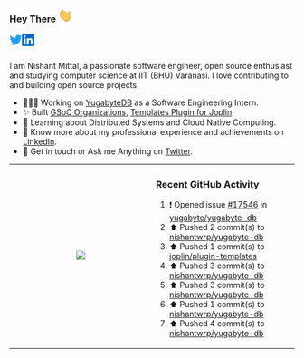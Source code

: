 ### Hey There <img src="./assets/wave.gif" width="25px">
<a href="http://urls.nishantwrp.com/github-to-twitter" target="_blank">
  <img align="left" alt="Nishant's Twitter" width="22px" src="./assets/twitter.svg" />
</a>
<a href="http://urls.nishantwrp.com/github-to-linkedin" target="_blank">
  <img align="left" alt="Nishant's LinkedIn" width="22px" src="./assets/linkedin.svg" />
</a>
<a href="http://urls.nishantwrp.com/github-to-site" target="_blank">
  <img align="left" alt="Nishant's Site" width="22px" src="./assets/globe.svg" />
</a>
<br /><br />

I am Nishant Mittal, a passionate software engineer, open source enthusiast and studying computer science at IIT (BHU) Varanasi. I love contributing to and building open source projects.

- 👨🏽‍💻 Working on [YugabyteDB](https://www.github.com/yugabyte) as a Software Engineering Intern.
- ✨ Built [GSoC Organizations](https://www.gsocorganizations.dev/), [Templates Plugin for Joplin](https://github.com/joplin/plugin-templates).
- 🌱 Learning about Distributed Systems and Cloud Native Computing.
- 🚀 Know more about my professional experience and achievements on [LinkedIn](http://urls.nishantwrp.com/github-to-linkedin).
- 💬 Get in touch or Ask me Anything on [Twitter](http://urls.nishantwrp.com/github-to-twitter).

<table><tr>
<td valign="center" width="50%"><div align="center">

<a href="http://urls.nishantwrp.com/github-to-twitter"><img src="https://gtce.itsvg.in/api?username=nishantwrp&theme=transparent&response=true&border=false&time=true&icon=default" style="height:100%"/></a>

</div></td>

<td valign="top" width="50%">

### Recent GitHub Activity
<!--RECENT_ACTIVITY:start-->
1. ❗️ Opened issue [#17546](https://github.com/yugabyte/yugabyte-db/issues/17546) in [yugabyte/yugabyte-db](https://github.com/yugabyte/yugabyte-db)<br>
2. ⬆️ Pushed 2 commit(s) to [nishantwrp/yugabyte-db](https://github.com/nishantwrp/yugabyte-db)<br>
3. ⬆️ Pushed 1 commit(s) to [joplin/plugin-templates](https://github.com/joplin/plugin-templates)<br>
4. ⬆️ Pushed 3 commit(s) to [nishantwrp/yugabyte-db](https://github.com/nishantwrp/yugabyte-db)<br>
5. ⬆️ Pushed 3 commit(s) to [nishantwrp/yugabyte-db](https://github.com/nishantwrp/yugabyte-db)<br>
6. ⬆️ Pushed 1 commit(s) to [nishantwrp/yugabyte-db](https://github.com/nishantwrp/yugabyte-db)<br>
7. ⬆️ Pushed 4 commit(s) to [nishantwrp/yugabyte-db](https://github.com/nishantwrp/yugabyte-db)<br>
<!--RECENT_ACTIVITY:end-->

</td>
</tr></table>
